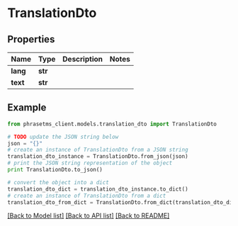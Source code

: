 # TranslationDto

## Properties

| Name     | Type    | Description | Notes |
| -------- | ------- | ----------- | ----- |
| **lang** | **str** |             |
| **text** | **str** |             |

## Example

```python
from phrasetms_client.models.translation_dto import TranslationDto

# TODO update the JSON string below
json = "{}"
# create an instance of TranslationDto from a JSON string
translation_dto_instance = TranslationDto.from_json(json)
# print the JSON string representation of the object
print TranslationDto.to_json()

# convert the object into a dict
translation_dto_dict = translation_dto_instance.to_dict()
# create an instance of TranslationDto from a dict
translation_dto_from_dict = TranslationDto.from_dict(translation_dto_dict)
```

[[Back to Model list]](../README.md#documentation-for-models) [[Back to API list]](../README.md#documentation-for-api-endpoints) [[Back to README]](../README.md)
